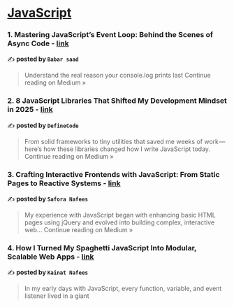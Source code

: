 
<h1><a href=https://medium.com/tag/javascript-development/recommended target="_blank" rel="noopener noreferrer">JavaScript</a></h1>
<h3>1. Mastering JavaScript’s Event Loop: Behind the Scenes of Async Code - <a href="https://medium.com/@sa82912045/mastering-javascripts-event-loop-behind-the-scenes-of-async-code-b93fc8619d65?source=rss------javascript_development-5" target="_blank" rel="noopener noreferrer">link</a></h3>

✍️ **posted by `Babar saad`**

<blockquote>Understand the real reason your console.log prints last
Continue reading on Medium »</blockquote>

<h3>2. 8 JavaScript Libraries That Shifted My Development Mindset in 2025 - <a href="https://medium.com/@Definecode/8-javascript-libraries-that-shifted-my-development-mindset-in-2025-53cbe22098f0?source=rss------javascript_development-5" target="_blank" rel="noopener noreferrer">link</a></h3>

✍️ **posted by `DefineCode`**

<blockquote>From solid frameworks to tiny utilities that saved me weeks of work — here’s how these libraries changed how I write JavaScript today.
Continue reading on Medium »</blockquote>

<h3>3. Crafting Interactive Frontends with JavaScript: From Static Pages to Reactive Systems - <a href="https://medium.com/@saforanafees02/crafting-interactive-frontends-with-javascript-from-static-pages-to-reactive-systems-e7280777bb5d?source=rss------javascript_development-5" target="_blank" rel="noopener noreferrer">link</a></h3>

✍️ **posted by `Safora Nafees`**

<blockquote>My experience with JavaScript began with enhancing basic HTML pages using jQuery and evolved into building complex, interactive web…
Continue reading on Medium »</blockquote>

<h3>4. How I Turned My Spaghetti JavaScript Into Modular, Scalable Web Apps - <a href="https://medium.com/@kainatnafees/how-i-turned-my-spaghetti-javascript-into-modular-scalable-web-apps-ce1a8a9c6e9e?source=rss------javascript_development-5" target="_blank" rel="noopener noreferrer">link</a></h3>

✍️ **posted by `Kainat Nafees`**

<blockquote>In my early days with JavaScript, every function, variable, and event listener lived in a giant <script> tag. Eventually, I discovered how…
Continue reading on Medium »</blockquote>

<h3>5. What’s New in ECMAScript 2025: Key Features and Updates Explained - <a href="https://medium.com/@coderower/whats-new-in-ecmascript-2025-key-features-and-updates-explained-f646a489413a?source=rss------javascript_development-5" target="_blank" rel="noopener noreferrer">link</a></h3>

✍️ **posted by `CodeRower`**

<blockquote>JavaScript is one of the most widely used programming languages in the world. It powers everything from web and mobile applications to…
Continue reading on Medium »</blockquote>

<h3>6.  Mastering Promises in JavaScript: The Core of Asynchronous Programming ⚙️ - <a href="https://medium.com/@javaScriptwithvinay/mastering-promises-in-javascript-the-core-of-asynchronous-programming-%EF%B8%8F-d51113c08261?source=rss------javascript_development-5" target="_blank" rel="noopener noreferrer">link</a></h3>

✍️ **posted by `JavaScript With Vinay`**

<blockquote>Scribbled from a chai-stained desk somewhere in Kolkata
Continue reading on Medium »</blockquote>

<h3>7. 9 JavaScript Tricks I Wish I Knew Sooner (That Now Power My Entire Frontend Workflow) - <a href="https://medium.com/@sa82912045/9-javascript-tricks-i-wish-i-knew-sooner-that-now-power-my-entire-frontend-workflow-9baacbf62cf0?source=rss------javascript_development-5" target="_blank" rel="noopener noreferrer">link</a></h3>

✍️ **posted by `Babar saad`**

<blockquote>A deep dive into modern JavaScript patterns and techniques that actually improved how I build and maintain real-world applications
Continue reading on Medium »</blockquote>

<h3>8. Building Scalable Frontends with JavaScript: My Evolution from DOM Hacks to Component Systems - <a href="https://medium.com/@saforanafees02/building-scalable-frontends-with-javascript-my-evolution-from-dom-hacks-to-component-systems-3b613a6ecfe3?source=rss------javascript_development-5" target="_blank" rel="noopener noreferrer">link</a></h3>

✍️ **posted by `Safora Nafees`**

<blockquote>I started using JavaScript to tweak static HTML pages, handling basic events and DOM manipulations. Over time, I embraced frameworks like…
Continue reading on Medium »</blockquote>

